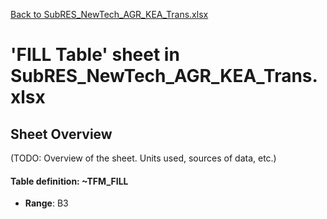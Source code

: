 [Back to SubRES_NewTech_AGR_KEA_Trans.xlsx](README.md)

# 'FILL Table' sheet in SubRES_NewTech_AGR_KEA_Trans.xlsx

## Sheet Overview

(TODO: Overview of the sheet. Units used, sources of data, etc.)

#### Table definition: ~TFM_FILL
- **Range**: B3
